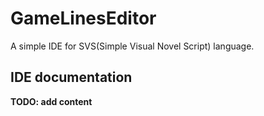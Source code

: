 # GameLinesEditor
A simple IDE for SVS(Simple Visual Novel Script) language.
## IDE documentation
**TODO: add content**
